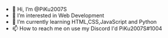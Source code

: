 - 👋 Hi, I’m @PiKu2007S
- 👀 I’m interested in Web Development
- 🌱 I’m currently learning HTML,CSS,JavaScript and Python
- 📫 How to reach me on use my Discord I'd PiKu2007S#1004

<!---
PiKu2007S/PiKu2007S is a ✨ special ✨ repository because its `README.md` (this file) appears on your GitHub profile.
You can click the Preview link to take a look at your changes.
--->
